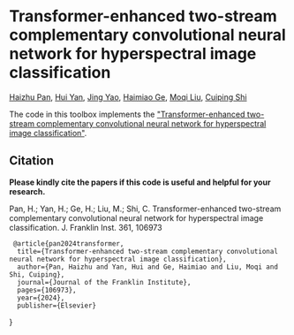 # Transformer-enhanced two-stream complementary convolutional neural network for hyperspectral image classification

[Haizhu Pan](), [Hui Yan](), [Jing Yao](), [Haimiao Ge](), [Moqi Liu](), [Cuiping Shi]()

The code in this toolbox implements the ["Transformer-enhanced two-stream complementary convolutional neural network for hyperspectral image classification"](https://doi.org/10.1016/j.jfranklin.2024.106973).


Citation
---------------------

**Please kindly cite the papers if this code is useful and helpful for your research.**

Pan, H.; Yan, H.; Ge, H.; Liu, M.; Shi, C. Transformer-enhanced two-stream complementary convolutional neural network for hyperspectral image classification. J. Franklin Inst. 361, 106973

     @article{pan2024transformer,
      title={Transformer-enhanced two-stream complementary convolutional neural network for hyperspectral image classification},
      author={Pan, Haizhu and Yan, Hui and Ge, Haimiao and Liu, Moqi and Shi, Cuiping},
      journal={Journal of the Franklin Institute},
      pages={106973},
      year={2024},
      publisher={Elsevier}
}
